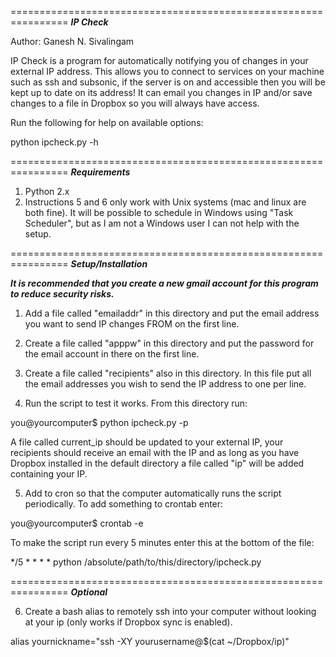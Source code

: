 ================================================================
***IP Check***

Author: Ganesh N. Sivalingam

IP Check is a program for automatically notifying you of changes in
your external IP address. This allows you to connect to services on
your machine such as ssh and subsonic, if the server is on and 
accessible then you will be kept up to date on its address!
It can email you changes in IP and/or save changes to a file in
Dropbox so you will always have access.

Run the following for help on available options:

python ipcheck.py -h

================================================================
***Requirements***
1. Python 2.x
2. Instructions 5 and 6 only work with Unix systems (mac and linux
are both fine). It will be possible to schedule in Windows using
"Task Scheduler", but as I am not a Windows user I can not help with
the setup.

================================================================
***Setup/Installation***

***It is recommended that you create a new gmail account for this
program to reduce security risks.***

1. Add a file called "emailaddr" in this directory and put the email 
address you want to send IP changes FROM on the first line. 

2. Create a file called "apppw" in this directory and put the 
password for the email account in there on the first line.

3. Create a file called "recipients" also in this directory. In this 
file put all the email addresses you wish to send the IP address to
one per line.

4. Run the script to test it works. From this directory run:

you@yourcomputer$ python ipcheck.py -p

A file called current_ip should be updated to your external IP,
your recipients should receive an email with the IP and as long as
you have Dropbox installed in the default directory a file called "ip"
will be added containing your IP.

5. Add to cron so that the computer automatically runs the script 
periodically.
To add something to crontab enter:

you@yourcomputer$ crontab -e

To make the script run every 5 minutes enter this at the bottom of the
file:

*/5 * * * * python /absolute/path/to/this/directory/ipcheck.py

================================================================
***Optional***

6. Create a bash alias to remotely ssh into your computer without
looking at your ip (only works if Dropbox sync is enabled).

alias yournickname="ssh -XY yourusername@$(cat ~/Dropbox/ip)"


